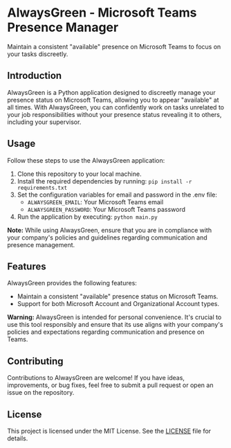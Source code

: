 # AlwaysGreen - Microsoft Teams Presence Manager

Maintain a consistent "available" presence on Microsoft Teams to focus on your tasks discreetly.

## Introduction

AlwaysGreen is a Python application designed to discreetly manage your presence status on Microsoft Teams, allowing you to appear "available" at all times. With AlwaysGreen, you can confidently work on tasks unrelated to your job responsibilities without your presence status revealing it to others, including your supervisor.

## Usage

Follow these steps to use the AlwaysGreen application:

1. Clone this repository to your local machine.
2. Install the required dependencies by running: `pip install -r requirements.txt`
3. Set the configuration variables for email and password in the .env file:
    - `ALWAYSGREEN_EMAIL`: Your Microsoft Teams email
    - `ALWAYSGREEN_PASSWORD`: Your Microsoft Teams password
4. Run the application by executing: `python main.py`

**Note:** While using AlwaysGreen, ensure that you are in compliance with your company's policies and guidelines regarding communication and presence management.

## Features

AlwaysGreen provides the following features:

- Maintain a consistent "available" presence status on Microsoft Teams.
- Support for both Microsoft Account and Organizational Account types.

**Warning:** AlwaysGreen is intended for personal convenience. It's crucial to use this tool responsibly and ensure that its use aligns with your company's policies and expectations regarding communication and presence on Teams.

## Contributing

Contributions to AlwaysGreen are welcome! If you have ideas, improvements, or bug fixes, feel free to submit a pull request or open an issue on the repository.

## License

This project is licensed under the MIT License. See the [LICENSE](LICENSE) file for details.
